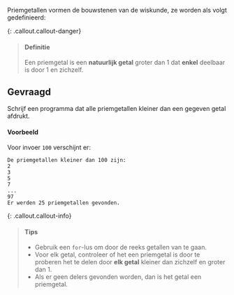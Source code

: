 Priemgetallen vormen de bouwstenen van de wiskunde, ze worden als volgt gedefinieerd:

{: .callout.callout-danger}
> #### Definitie
> Een priemgetal is een **natuurlijk getal** groter dan 1 dat **enkel** deelbaar is door 1 en zichzelf.

## Gevraagd
Schrijf een programma dat alle priemgetallen kleiner dan een gegeven getal afdrukt.

#### Voorbeeld
Voor invoer `100` verschijnt er:
```
De priemgetallen kleiner dan 100 zijn:
2
3
5
7
...
97
Er werden 25 priemgetallen gevonden.
```


{: .callout.callout-info}
>#### Tips
>- Gebruik een `for`-lus om door de reeks getallen van te gaan.
>- Voor elk getal, controleer of het een priemgetal is door te proberen het te delen door **elk getal** kleiner dan zichzelf en groter dan 1. 
>- Als er geen delers gevonden worden, dan is het getal een priemgetal.


